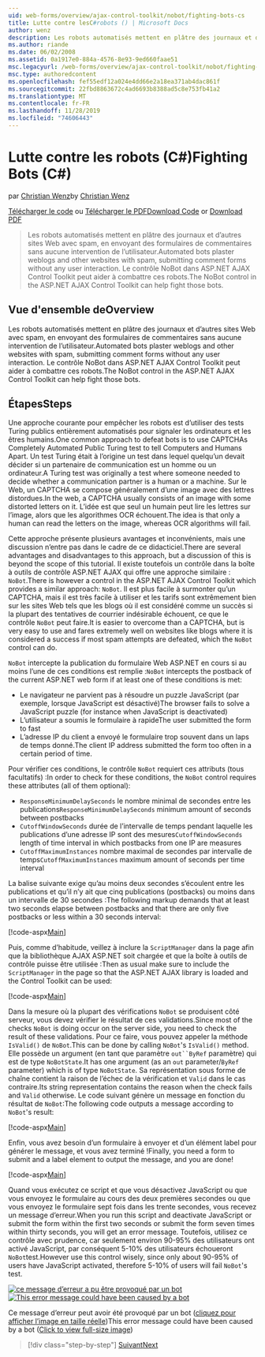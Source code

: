 ```yaml
---
uid: web-forms/overview/ajax-control-toolkit/nobot/fighting-bots-cs
title: Lutte contre lesC#robots () | Microsoft Docs
author: wenz
description: Les robots automatisés mettent en plâtre des journaux et d’autres sites Web avec spam, en envoyant des formulaires de commentaires sans aucune intervention de l’utilisateur. Le contrôle NoBot dans le ASP.NET AJAX con...
ms.author: riande
ms.date: 06/02/2008
ms.assetid: 0a1917e0-884a-4576-8e93-9ed660faae51
msc.legacyurl: /web-forms/overview/ajax-control-toolkit/nobot/fighting-bots-cs
msc.type: authoredcontent
ms.openlocfilehash: fef55edf12a024e4dd66e2a18ea371ab4dac861f
ms.sourcegitcommit: 22fbd8863672c4ad6693b8388ad5c8e753fb41a2
ms.translationtype: MT
ms.contentlocale: fr-FR
ms.lasthandoff: 11/28/2019
ms.locfileid: "74606443"
---
```

# <a name="fighting-bots-c"></a><span data-ttu-id="0b975-104">Lutte contre les robots (C#)</span><span class="sxs-lookup"><span data-stu-id="0b975-104">Fighting Bots (C#)</span></span>

<span data-ttu-id="0b975-105">par [Christian Wenz](https://github.com/wenz)</span><span class="sxs-lookup"><span data-stu-id="0b975-105">by [Christian Wenz](https://github.com/wenz)</span></span>

<span data-ttu-id="0b975-106">[Télécharger le code](https://download.microsoft.com/download/9/3/f/93f8daea-bebd-4821-833b-95205389c7d0/NoBot0.cs.zip) ou [Télécharger le PDF](https://download.microsoft.com/download/b/6/a/b6ae89ee-df69-4c87-9bfb-ad1eb2b23373/nobot0CS.pdf)</span><span class="sxs-lookup"><span data-stu-id="0b975-106">[Download Code](https://download.microsoft.com/download/9/3/f/93f8daea-bebd-4821-833b-95205389c7d0/NoBot0.cs.zip) or [Download PDF](https://download.microsoft.com/download/b/6/a/b6ae89ee-df69-4c87-9bfb-ad1eb2b23373/nobot0CS.pdf)</span></span>

> <span data-ttu-id="0b975-107">Les robots automatisés mettent en plâtre des journaux et d’autres sites Web avec spam, en envoyant des formulaires de commentaires sans aucune intervention de l’utilisateur.</span><span class="sxs-lookup"><span data-stu-id="0b975-107">Automated bots plaster weblogs and other websites with spam, submitting comment forms without any user interaction.</span></span> <span data-ttu-id="0b975-108">Le contrôle NoBot dans ASP.NET AJAX Control Toolkit peut aider à combattre ces robots.</span><span class="sxs-lookup"><span data-stu-id="0b975-108">The NoBot control in the ASP.NET AJAX Control Toolkit can help fight those bots.</span></span>

## <a name="overview"></a><span data-ttu-id="0b975-109">Vue d'ensemble de</span><span class="sxs-lookup"><span data-stu-id="0b975-109">Overview</span></span>

<span data-ttu-id="0b975-110">Les robots automatisés mettent en plâtre des journaux et d’autres sites Web avec spam, en envoyant des formulaires de commentaires sans aucune intervention de l’utilisateur.</span><span class="sxs-lookup"><span data-stu-id="0b975-110">Automated bots plaster weblogs and other websites with spam, submitting comment forms without any user interaction.</span></span> <span data-ttu-id="0b975-111">Le contrôle NoBot dans ASP.NET AJAX Control Toolkit peut aider à combattre ces robots.</span><span class="sxs-lookup"><span data-stu-id="0b975-111">The NoBot control in the ASP.NET AJAX Control Toolkit can help fight those bots.</span></span>

## <a name="steps"></a><span data-ttu-id="0b975-112">Étapes</span><span class="sxs-lookup"><span data-stu-id="0b975-112">Steps</span></span>

<span data-ttu-id="0b975-113">Une approche courante pour empêcher les robots est d’utiliser des tests Turing publics entièrement automatisés pour signaler les ordinateurs et les êtres humains.</span><span class="sxs-lookup"><span data-stu-id="0b975-113">One common approach to defeat bots is to use CAPTCHAs Completely Automated Public Turing test to tell Computers and Humans Apart.</span></span> <span data-ttu-id="0b975-114">Un test Turing était à l’origine un test dans lequel quelqu’un devait décider si un partenaire de communication est un homme ou un ordinateur.</span><span class="sxs-lookup"><span data-stu-id="0b975-114">A Turing test was originally a test where someone needed to decide whether a communication partner is a human or a machine.</span></span> <span data-ttu-id="0b975-115">Sur le Web, un CAPTCHA se compose généralement d’une image avec des lettres distordues.</span><span class="sxs-lookup"><span data-stu-id="0b975-115">In the web, a CAPTCHA usually consists of an image with some distorted letters on it.</span></span> <span data-ttu-id="0b975-116">L’idée est que seul un humain peut lire les lettres sur l’image, alors que les algorithmes OCR échouent.</span><span class="sxs-lookup"><span data-stu-id="0b975-116">The idea is that only a human can read the letters on the image, whereas OCR algorithms will fail.</span></span>

<span data-ttu-id="0b975-117">Cette approche présente plusieurs avantages et inconvénients, mais une discussion n’entre pas dans le cadre de ce didacticiel.</span><span class="sxs-lookup"><span data-stu-id="0b975-117">There are several advantages and disadvantages to this approach, but a discussion of this is beyond the scope of this tutorial.</span></span> <span data-ttu-id="0b975-118">Il existe toutefois un contrôle dans la boîte à outils de contrôle ASP.NET AJAX qui offre une approche similaire : `NoBot`.</span><span class="sxs-lookup"><span data-stu-id="0b975-118">There is however a control in the ASP.NET AJAX Control Toolkit which provides a similar approach: `NoBot`.</span></span> <span data-ttu-id="0b975-119">Il est plus facile à surmonter qu’un CAPTCHA, mais il est très facile à utiliser et les tarifs sont extrêmement bien sur les sites Web tels que les blogs où il est considéré comme un succès si la plupart des tentatives de courrier indésirable échouent, ce que le contrôle `NoBot` peut faire.</span><span class="sxs-lookup"><span data-stu-id="0b975-119">It is easier to overcome than a CAPTCHA, but is very easy to use and fares extremely well on websites like blogs where it is considered a success if most spam attempts are defeated, which the `NoBot` control can do.</span></span>

<span data-ttu-id="0b975-120">`NoBot` intercepte la publication du formulaire Web ASP.NET en cours si au moins l’une de ces conditions est remplie :</span><span class="sxs-lookup"><span data-stu-id="0b975-120">`NoBot` intercepts the postback of the current ASP.NET web form if at least one of these conditions is met:</span></span>

- <span data-ttu-id="0b975-121">Le navigateur ne parvient pas à résoudre un puzzle JavaScript (par exemple, lorsque JavaScript est désactivé)</span><span class="sxs-lookup"><span data-stu-id="0b975-121">The browser fails to solve a JavaScript puzzle (for instance when JavaScript is deactivated)</span></span>
- <span data-ttu-id="0b975-122">L’utilisateur a soumis le formulaire à rapide</span><span class="sxs-lookup"><span data-stu-id="0b975-122">The user submitted the form to fast</span></span>
- <span data-ttu-id="0b975-123">L’adresse IP du client a envoyé le formulaire trop souvent dans un laps de temps donné.</span><span class="sxs-lookup"><span data-stu-id="0b975-123">The client IP address submitted the form too often in a certain period of time.</span></span>

<span data-ttu-id="0b975-124">Pour vérifier ces conditions, le contrôle `NoBot` requiert ces attributs (tous facultatifs) :</span><span class="sxs-lookup"><span data-stu-id="0b975-124">In order to check for these conditions, the `NoBot` control requires these attributes (all of them optional):</span></span>

- <span data-ttu-id="0b975-125">`ResponseMinimumDelaySeconds` le nombre minimal de secondes entre les publications</span><span class="sxs-lookup"><span data-stu-id="0b975-125">`ResponseMinimumDelaySeconds` minimum amount of seconds between postbacks</span></span>
- <span data-ttu-id="0b975-126">`CutoffWindowSeconds` durée de l’intervalle de temps pendant laquelle les publications d’une adresse IP sont des mesures</span><span class="sxs-lookup"><span data-stu-id="0b975-126">`CutoffWindowSeconds` length of time interval in which postbacks from one IP are measures</span></span>
- <span data-ttu-id="0b975-127">`CutoffMaximumInstances` nombre maximal de secondes par intervalle de temps</span><span class="sxs-lookup"><span data-stu-id="0b975-127">`CutoffMaximumInstances` maximum amount of seconds per time interval</span></span>

<span data-ttu-id="0b975-128">La balise suivante exige qu’au moins deux secondes s’écoulent entre les publications et qu’il n’y ait que cinq publications (postbacks) ou moins dans un intervalle de 30 secondes :</span><span class="sxs-lookup"><span data-stu-id="0b975-128">The following markup demands that at least two seconds elapse between postbacks and that there are only five postbacks or less within a 30 seconds interval:</span></span>

[!code-aspx[Main](fighting-bots-cs/samples/sample1.aspx)]

<span data-ttu-id="0b975-129">Puis, comme d’habitude, veillez à inclure la `ScriptManager` dans la page afin que la bibliothèque AJAX ASP.NET soit chargée et que la boîte à outils de contrôle puisse être utilisée :</span><span class="sxs-lookup"><span data-stu-id="0b975-129">Then as usual make sure to include the `ScriptManager` in the page so that the ASP.NET AJAX library is loaded and the Control Toolkit can be used:</span></span>

[!code-aspx[Main](fighting-bots-cs/samples/sample2.aspx)]

<span data-ttu-id="0b975-130">Dans la mesure où la plupart des vérifications `NoBot` se produisent côté serveur, vous devez vérifier le résultat de ces validations.</span><span class="sxs-lookup"><span data-stu-id="0b975-130">Since most of the checks `NoBot` is doing occur on the server side, you need to check the result of these validations.</span></span> <span data-ttu-id="0b975-131">Pour ce faire, vous pouvez appeler la méthode `IsValid()` de `NoBot`.</span><span class="sxs-lookup"><span data-stu-id="0b975-131">This can be done by calling `NoBot`'s `IsValid()` method.</span></span> <span data-ttu-id="0b975-132">Elle possède un argument (en tant que paramètre `out``ByRef` paramètre) qui est de type `NoBotState`.</span><span class="sxs-lookup"><span data-stu-id="0b975-132">It has one argument (as an `out` parameter/`ByRef` parameter) which is of type `NoBotState`.</span></span> <span data-ttu-id="0b975-133">Sa représentation sous forme de chaîne contient la raison de l’échec de la vérification et `Valid` dans le cas contraire.</span><span class="sxs-lookup"><span data-stu-id="0b975-133">Its string representation contains the reason when the check fails and `Valid` otherwise.</span></span> <span data-ttu-id="0b975-134">Le code suivant génère un message en fonction du résultat de `NoBot`:</span><span class="sxs-lookup"><span data-stu-id="0b975-134">The following code outputs a message according to `NoBot`'s result:</span></span>

[!code-aspx[Main](fighting-bots-cs/samples/sample3.aspx)]

<span data-ttu-id="0b975-135">Enfin, vous avez besoin d’un formulaire à envoyer et d’un élément label pour générer le message, et vous avez terminé !</span><span class="sxs-lookup"><span data-stu-id="0b975-135">Finally, you need a form to submit and a label element to output the message, and you are done!</span></span>

[!code-aspx[Main](fighting-bots-cs/samples/sample4.aspx)]

<span data-ttu-id="0b975-136">Quand vous exécutez ce script et que vous désactivez JavaScript ou que vous envoyez le formulaire au cours des deux premières secondes ou que vous envoyez le formulaire sept fois dans les trente secondes, vous recevez un message d’erreur.</span><span class="sxs-lookup"><span data-stu-id="0b975-136">When you run this script and deactivate JavaScript or submit the form within the first two seconds or submit the form seven times within thirty seconds, you will get an error message.</span></span> <span data-ttu-id="0b975-137">Toutefois, utilisez ce contrôle avec prudence, car seulement environ 90-95% des utilisateurs ont activé JavaScript, par conséquent 5-10% des utilisateurs échoueront `NoBot`test.</span><span class="sxs-lookup"><span data-stu-id="0b975-137">However use this control wisely, since only about 90-95% of users have JavaScript activated, therefore 5-10% of users will fail `NoBot`'s test.</span></span>

<span data-ttu-id="0b975-138">[![ce message d’erreur a pu être provoqué par un bot](fighting-bots-cs/_static/image2.png)](fighting-bots-cs/_static/image1.png)</span><span class="sxs-lookup"><span data-stu-id="0b975-138">[![This error message could have been caused by a bot](fighting-bots-cs/_static/image2.png)](fighting-bots-cs/_static/image1.png)</span></span>

<span data-ttu-id="0b975-139">Ce message d’erreur peut avoir été provoqué par un bot ([cliquez pour afficher l’image en taille réelle](fighting-bots-cs/_static/image3.png))</span><span class="sxs-lookup"><span data-stu-id="0b975-139">This error message could have been caused by a bot ([Click to view full-size image](fighting-bots-cs/_static/image3.png))</span></span>

> [!div class="step-by-step"]
> [<span data-ttu-id="0b975-140">Suivant</span><span class="sxs-lookup"><span data-stu-id="0b975-140">Next</span></span>](fighting-bots-vb.md)
